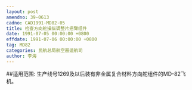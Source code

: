 ```yaml
---
layout: post
amendno: 39-0613
cadno: CAD1991-MD82-05
title: 检查方向舵操纵调整片摇臂组件
date: 1991-07-05 00:00:00 +0800
effdate: 1991-07-06 00:00:00 +0800
tag: MD82
categories: 民航总局航空器适航司
author: 李海
---
```


##适用范围:
生产线号1269及以后装有非金属复合材料方向舵组件的MD-82飞机。

